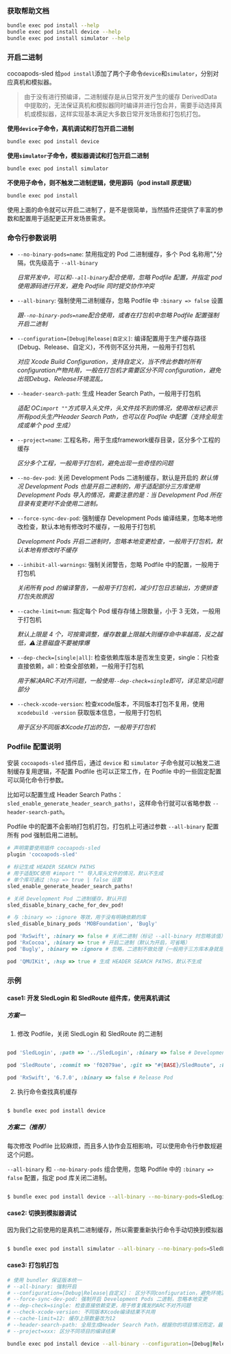 ### 获取帮助文档
```bash
bundle exec pod install --help
bundle exec pod install device --help
bundle exec pod install simulator --help
```

### 开启二进制

cocoapods-sled 给`pod install`添加了两个子命令`device`和`simulator`，分别对应真机和模拟器。
> 由于没有进行预编译，二进制缓存是从日常开发产生的缓存 DerivedData 中提取的，无法保证真机和模拟器同时编译并进行包合并，需要手动选择真机或模拟器，这样实现基本满足大多数日常开发场景和打包机打包。

**使用`device`子命令，真机调试和打包开启二进制**

```bash
bundle exec pod install device
```

**使用`simulator`子命令，模拟器调试和打包开启二进制**

```bash
bundle exec pod install simulator
```

**不使用子命令，则不触发二进制逻辑，使用源码（pod install 原逻辑）**

```bash
bundle exec pod install
```

使用上面的命令就可以开启二进制了，是不是很简单，当然插件还提供了丰富的参数和配置用于适配更正开发场景需求。

### 命令行参数说明

- `--no-binary-pods=name`: 禁用指定的 Pod 二进制缓存，多个 Pod 名称用","分隔，优先级高于 `--all-binary`

    *日常开发中，可以和`--all-binary`配合使用，忽略 Podfile 配置，并指定 pod 使用源码进行开发，避免 Podfile 同时提交协作冲突*

- `--all-binary`: 强制使用二进制缓存，忽略 Podfile 中 `:binary => false` 设置

    *跟`--no-binary-pods=name`配合使用，或者在打包机中忽略 Podfile 配置强制开启二进制*
    
- `--configuration=[Debug|Release|自定义]`: 编译配置用于生产缓存路径(Debug、Release、自定义)，不传则不区分共用，一般用于打包机
    
    *对应 Xcode Build Configuration，支持自定义，当不传此参数时所有configuration产物共用，一般在打包机才需要区分不同 configuration，避免出现Debug、Release环境混乱。*

- `--header-search-path`: 生成 Header Search Path，一般用于打包机

    *适配 OC`import ""`方式导入头文件，头文件找不到的情况，使用改标记表示所有pod头生产Header Search Path，也可以在 Podfile 中配置（支持全局生成或单个 pod 生成）*

- `--project=name`: 工程名称，用于生成framework缓存目录，区分多个工程的缓存

    *区分多个工程，一般用于打包机，避免出现一些奇怪的问题*

- `--no-dev-pod`: 关闭 Development Pods 二进制缓存，默认是开启的
    *默认情况 Development Pods 也是开启二进制的，用于适配部分三方库使用  Development Pods 导入的情况，需要注意的是：当 Development Pod 所在目录有变更时不会使用二进制。*

- `--force-sync-dev-pod`: 强制缓存 Development Pods 编译结果，忽略本地修改检查，默认本地有修改时不缓存，一般用于打包机

    *Development Pods 开启二进制时，忽略本地变更检查，一般用于打包机，默认本地有修改时不缓存*

- `--inhibit-all-warnings`: 强制关闭警告，忽略 Podfile 中的配置，一般用于打包机

    *关闭所有 pod 的编译警告，一般用于打包机，减少打包日志输出，方便排查打包失败原因*

- `--cache-limit=num`: 指定每个 Pod 缓存存储上限数量，小于 3 无效，一般用于打包机

    *默认上限是 4 个，可按需调整，缓存数量上限越大则缓存命中率越高，反之越低，⚠️注意磁盘不要被撑爆*

- `--dep-check=[single|all]`: 检查依赖库版本是否发生变更，single：只检查直接依赖，all：检查全部依赖，一般用于打包机

    *用于解决ARC不对齐问题，一般使用`--dep-check=single`即可，详见常见问题部分*

- `--check-xcode-version`: 检查xcode版本，不同版本打包不复用，使用 `xcodebuild -version` 获取版本信息，一般用于打包机

    *用于区分不同版本Xcode打出的包，一般用于打包机*


### Podfile 配置说明

安装 `cocoapods-sled` 插件后，通过 `device` 和 `simulator` 子命令就可以触发二进制缓存复用逻辑，不配置 Podfile 也可以正常工作，在 Podfile 中的一些固定配置可以简化命令行参数。

比如可以配置生成 Header Search Paths：`sled_enable_generate_header_search_paths!`，这样命令行就可以省略参数 `--header-search-path`。

Podfile 中的配置不会影响打包机打包，打包机上可通过参数 `--all-binary` 配置所有 pod 强制启用二进制。

```ruby
# 声明需要使用插件 cocoapods-sled
plugin 'cocoapods-sled'

# 标记生成 HEADER SEARCH PATHS
# 用于适配OC使用 #import "" 导入库头文件的情况，默认不生成
# 单个库可通过 :hsp => true | false 设置
sled_enable_generate_header_search_paths!

# 关闭 Development Pod 二进制缓存，默认开启
sled_disable_binary_cache_for_dev_pod!

# 与 :binary => :ignore 等效，用于没有明确依赖的库
sled_disable_binary_pods 'MOBFoundation', 'Bugly'

pod 'RxSwift', :binary => false # 关闭二进制（标记 --all-binary 时忽略该值）
pod 'RxCocoa', :binary => true # 开启二进制（默认为开启，可省略）
pod 'Bugly', :binary => :ignore # 忽略，二进制不做处理（一般用于三方库本身就是二进制的情况，避免出现异常情况，优先级高于 --all-binary）

pod 'QMUIKit', :hsp => true # 生成 HEADER SEARCH PATHS，默认不生成

```

### 示例

#### case1: 开发 SledLogin 和 SledRoute 组件库，使用真机调试

##### 方案一

1.  修改 Podfile，关闭 SledLogin 和 SledRoute 的二进制

```ruby

pod 'SledLogin', :path => '../SledLogin', :binary => false # Development Pod

pod 'SledRoute', :commit => 'f02079ae', :git => "#{BASE}/SledRoute", :binary => false # External Pod

pod 'RxSwift', '6.7.0', :binary => false # Release Pod

```

2.  执行命令查找真机缓存

```bash

$ bundle exec pod install device

```

##### 方案二（推荐）

每次修改 Podfile 比较麻烦，而且多人协作会互相影响，可以使用命令行参数规避这个问题。

`--all-binary` 和 `--no-binary-pods` 组合使用，忽略 Podfile 中的 `:binary => false` 配置，指定 pod 库关闭二进制。

```bash

$ bundle exec pod install device --all-binary --no-binary-pods=SledLogin,SledRoute

```

#### case2: 切换到模拟器调试

因为我们之前使用的是真机二进制缓存，所以需要重新执行命令手动切换到模拟器

```bash

$ bundle exec pod install simulator --all-binary --no-binary-pods=SledLogin,SledRoute

```

#### case3: 打包机打包

```bash
# 使用 bundler 保证版本统一
# --all-binary: 强制开启
# --configuration=[Debug|Release|自定义]： 区分不同configuration，避免环境混乱
# --force-sync-dev-pod: 强制开启 Development Pods 二进制，忽略本地变更
# --dep-check=single: 检查直接依赖变更，用于修复偶发的ARC不对齐问题
# --check-xcode-version: 不同版本Xcode编译结果不共用
# --cache-limit=12: 缓存上限数量改为12
# --header-search-path: 全局生成Header Search Path，根据你的项目情况而定，最好不使用
# --project=xxx: 区分不同项目的编译结果

bundle exec pod install device --all-binary --configuration=[Debug|Release|自定义] --force-sync-dev-pod --dep-check=single --check-xcode-version --cache-limit=12 [--header-search-path] [--project=xxx]
```
